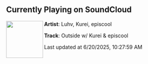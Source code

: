 ## Currently Playing on SoundCloud

[<img align="left" width="100" src="https://i1.sndcdn.com/artworks-z5csKKPL5h1W2qsC-yvHKQQ-t500x500.png">](https://soundcloud.com/luhvmusic/outside-w-kurei-episcool)

**Artist**: Luhv, Kurei, episcool 

**Track**: Outside w/ Kurei & episcool

Last updated at 6/20/2025, 10:27:59 AM
